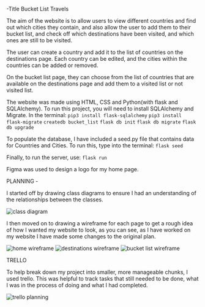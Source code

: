 -Title Bucket List Travels

The aim of the website is to allow users to view different countries and find out which cities they contain, and also allow the user to add them to their bucket list, and check off which destinations have been visited, and which ones are still to be visited.

The user can create a country and add it to the list of countries on the destinations page. Each country can be edited, and the cities within the countries can be added or removed.

On the bucket list page, they can choose from the list of countries that are available on the destinations page and add them to a visited list or not visited list.




The website was made using HTML, CSS and Python(with flask and SQLAlchemy).
To run this project, you will need to install SQLAlchemy and Migrate.
In the terminal:
```pip3 install flask-sqlalchemy```
```pip3 install flask-migrate```
```createdb bucket_list```
```flask db init```
```flask db migrate```
```flask db upgrade```

To populate the database, I have included a seed.py file that contains data for Countries and Cities. To run this, type into the terminal:
```flask seed```

Finally, to run the server, use:
```flask run```


Figma was used to design a logo for my home page.


PLANNING -

I started off by drawing class diagrams to ensure I had an understanding of the relationships between the classes.

![class diagram](/static/images/class_diagrams.jpg)

I then moved on to drawing a wireframe for each page to get a rough idea of how I wanted my website to look, as you can see, as I have worked on my website I have made some changes to the original plan.

![home wireframe](/static/images/home_wireframe.jpg)
![destinations wireframe](/static/images/destinations_wireframe.jpg)
![bucket list wireframe](/static/images/bucket_list_wireframe.jpg)

TRELLO

To help break down my project into smaller, more manageable chunks, I used trello. This was helpful to track tasks that still needed to be done, what I was in the process of doing and what I had completed.

![trello planning](/static/images/trello.png)


